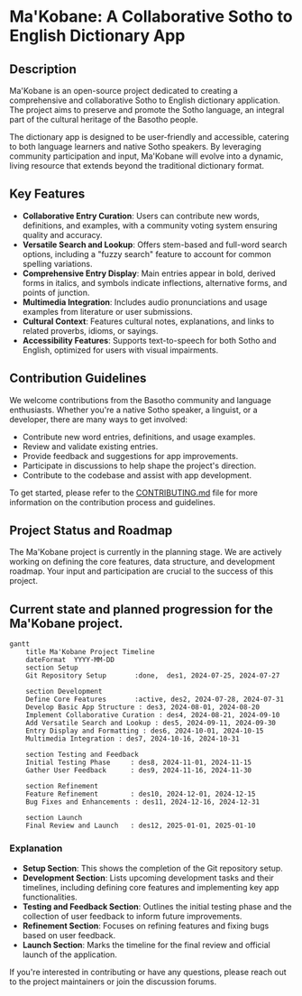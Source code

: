 # Ma'Kobane: A Collaborative Sotho to English Dictionary App

## Description

Ma'Kobane is an open-source project dedicated to creating a comprehensive and collaborative Sotho to English dictionary application. The project aims to preserve and promote the Sotho language, an integral part of the cultural heritage of the Basotho people.

The dictionary app is designed to be user-friendly and accessible, catering to both language learners and native Sotho speakers. By leveraging community participation and input, Ma'Kobane will evolve into a dynamic, living resource that extends beyond the traditional dictionary format.

## Key Features

- **Collaborative Entry Curation**: Users can contribute new words, definitions, and examples, with a community voting system ensuring quality and accuracy.
- **Versatile Search and Lookup**: Offers stem-based and full-word search options, including a "fuzzy search" feature to account for common spelling variations.
- **Comprehensive Entry Display**: Main entries appear in bold, derived forms in italics, and symbols indicate inflections, alternative forms, and points of junction.
- **Multimedia Integration**: Includes audio pronunciations and usage examples from literature or user submissions.
- **Cultural Context**: Features cultural notes, explanations, and links to related proverbs, idioms, or sayings.
- **Accessibility Features**: Supports text-to-speech for both Sotho and English, optimized for users with visual impairments.

## Contribution Guidelines

We welcome contributions from the Basotho community and language enthusiasts. Whether you're a native Sotho speaker, a linguist, or a developer, there are many ways to get involved:

- Contribute new word entries, definitions, and usage examples.
- Review and validate existing entries.
- Provide feedback and suggestions for app improvements.
- Participate in discussions to help shape the project's direction.
- Contribute to the codebase and assist with app development.

To get started, please refer to the [CONTRIBUTING.md](CONTRIBUTING.md) file for more information on the contribution process and guidelines.

## Project Status and Roadmap

The Ma'Kobane project is currently in the planning stage. We are actively working on defining the core features, data structure, and development roadmap. Your input and participation are crucial to the success of this project.

## Current state and planned progression for the Ma'Kobane project.

```mermaid
gantt
    title Ma'Kobane Project Timeline
    dateFormat  YYYY-MM-DD
    section Setup
    Git Repository Setup       :done,  des1, 2024-07-25, 2024-07-27

    section Development
    Define Core Features       :active, des2, 2024-07-28, 2024-07-31
    Develop Basic App Structure : des3, 2024-08-01, 2024-08-20
    Implement Collaborative Curation : des4, 2024-08-21, 2024-09-10
    Add Versatile Search and Lookup : des5, 2024-09-11, 2024-09-30
    Entry Display and Formatting : des6, 2024-10-01, 2024-10-15
    Multimedia Integration : des7, 2024-10-16, 2024-10-31

    section Testing and Feedback
    Initial Testing Phase     : des8, 2024-11-01, 2024-11-15
    Gather User Feedback      : des9, 2024-11-16, 2024-11-30

    section Refinement
    Feature Refinement        : des10, 2024-12-01, 2024-12-15
    Bug Fixes and Enhancements : des11, 2024-12-16, 2024-12-31

    section Launch
    Final Review and Launch   : des12, 2025-01-01, 2025-01-10
```

### Explanation

- **Setup Section**: This shows the completion of the Git repository setup.
- **Development Section**: Lists upcoming development tasks and their timelines, including defining core features and implementing key app functionalities.
- **Testing and Feedback Section**: Outlines the initial testing phase and the collection of user feedback to inform future improvements.
- **Refinement Section**: Focuses on refining features and fixing bugs based on user feedback.
- **Launch Section**: Marks the timeline for the final review and official launch of the application.

If you're interested in contributing or have any questions, please reach out to the project maintainers or join the discussion forums.
